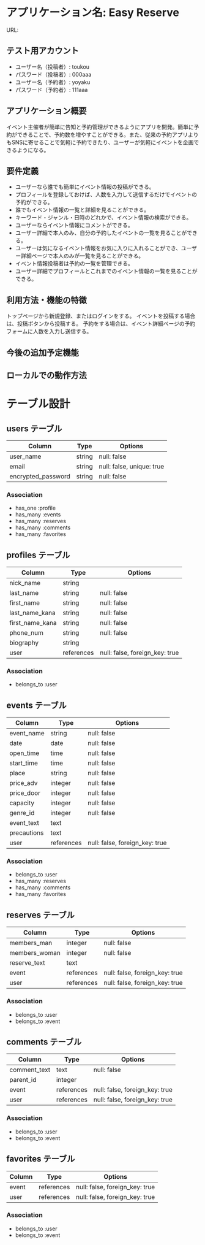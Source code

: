 # アプリケーション名: Easy Reserve

URL: 


## テスト用アカウント

- ユーザー名（投稿者）: toukou
- パスワード（投稿者）: 000aaa
- ユーザー名（予約者）: yoyaku
- パスワード（予約者）: 111aaa


## アプリケーション概要

イベント主催者が簡単に告知と予約管理ができるようにアプリを開発。簡単に予約ができることで、予約数を増やすことができる。また、従来の予約アプリよりもSNSに寄せることで気軽に予約できたり、ユーザーが気軽にイベントを企画できるようになる。


## 要件定義

- ユーザーなら誰でも簡単にイベント情報の投稿ができる。
- プロフィールを登録しておけば、人数を入力して送信するだけでイベントの予約ができる。
- 誰でもイベント情報の一覧と詳細を見ることができる。
- キーワード・ジャンル・日時のどれかで、イベント情報の検索ができる。
- ユーザーならイベント情報にコメントができる。
- ユーザー詳細で本人のみ、自分の予約したイベントの一覧を見ることができる。
- ユーザーは気になるイベント情報をお気に入りに入れることができ、ユーザー詳細ページで本人のみが一覧を見ることができる。
- イベント情報投稿者は予約の一覧を管理できる。
- ユーザー詳細でプロフィールとこれまでのイベント情報の一覧を見ることができる。


## 利用方法・機能の特徴

トップページから新規登録、またはログインをする。
イベントを投稿する場合は、投稿ボタンから投稿する。
予約をする場合は、イベント詳細ページの予約フォームに人数を入力し送信する。


## 今後の追加予定機能



## ローカルでの動作方法



# テーブル設計

## users テーブル

| Column             | Type    | Options                   |
| ------------------ | ------- | ------------------------- |
| user_name          | string  | null: false               |
| email              | string  | null: false, unique: true |
| encrypted_password | string  | null: false               |

### Association

- has_one :profile
- has_many :events
- has_many :reserves
- has_many :comments
- has_many :favorites

## profiles テーブル

| Column          | Type       | Options                        |
| --------------- | ---------- | ------------------------------ |
| nick_name       | string     |                                |
| last_name       | string     | null: false                    |
| first_name      | string     | null: false                    |
| last_name_kana  | string     | null: false                    |
| first_name_kana | string     | null: false                    |
| phone_num       | string     | null: false                    |
| biography       | string     |                                |
| user            | references | null: false, foreign_key: true |

### Association

- belongs_to :user

## events テーブル

| Column      | Type       | Options                        |
| ----------- | ---------- | ------------------------------ |
| event_name  | string     | null: false                    |
| date        | date       | null: false                    |
| open_time   | time       | null: false                    |
| start_time  | time       | null: false                    |
| place       | string     | null: false                    |
| price_adv   | integer    | null: false                    |
| price_door  | integer    | null: false                    |
| capacity    | integer    | null: false                    |
| genre_id    | integer    | null: false                    |
| event_text  | text       |                                |
| precautions | text       |                                |
| user        | references | null: false, foreign_key: true |

### Association

- belongs_to :user
- has_many :reserves
- has_many :comments
- has_many :favorites

## reserves テーブル

| Column        | Type       | Options                        |
| ------------- | ---------- | ------------------------------ |
| members_man   | integer    | null: false                    |
| members_woman | integer    | null: false                    |
| reserve_text  | text       |                                |
| event         | references | null: false, foreign_key: true |
| user          | references | null: false, foreign_key: true |

### Association

- belongs_to :user
- belongs_to :event

## comments テーブル

| Column        | Type       | Options                        |
| ------------- | ---------- | ------------------------------ |
| comment_text  | text       | null: false                    |
| parent_id     | integer    |                                |
| event         | references | null: false, foreign_key: true |
| user          | references | null: false, foreign_key: true |

### Association

- belongs_to :user
- belongs_to :event

## favorites テーブル

| Column        | Type       | Options                        |
| ------------- | ---------- | ------------------------------ |
| event         | references | null: false, foreign_key: true |
| user          | references | null: false, foreign_key: true |

### Association

- belongs_to :user
- belongs_to :event









